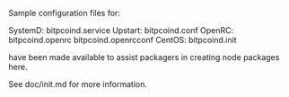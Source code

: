 Sample configuration files for:

SystemD: bitpcoind.service
Upstart: bitpcoind.conf
OpenRC:  bitpcoind.openrc
         bitpcoind.openrcconf
CentOS:  bitpcoind.init

have been made available to assist packagers in creating node packages here.

See doc/init.md for more information.
